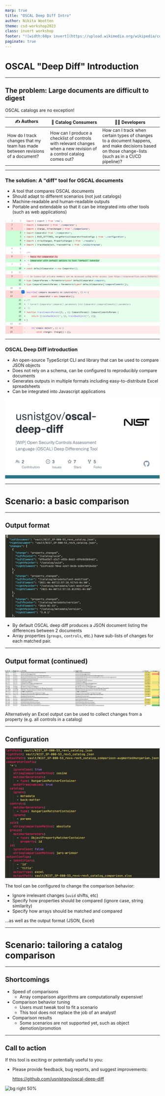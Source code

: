 ```yaml
---
marp: true
title: "OSCAL Deep Diff Intro"
author: Nikita Wootten
theme: csd-workshop2023
class: invert workshop
footer: "![width:60px invert](https://upload.wikimedia.org/wikipedia/commons/e/ee/NIST_logo.svg) OSCAL Deep Diff Introduction - FEDRAMP Data Bites 6/8/23"
paginate: true
---
```


<!-- _paginate: false -->

# OSCAL "Deep Diff" Introduction

---

## The problem: Large documents are difficult to digest

OSCAL catalogs are no exception!

| ✍️ Authors | 🧾 Catalog Consumers | 🧑‍💻 Developers |
| - | - | - |
| How do I track changes that my team has made between revisions of a document? | How can I produce a checklist of controls with relevant changes when a new revision of a control catalog comes out? | How can I track when certain types of changes to a document happens, and make decisions based on those change-lists (such as in a CI/CD pipeline)? |

---

<!--
_footer: "![width:60px](https://upload.wikimedia.org/wikipedia/commons/e/ee/NIST_logo.svg) How do I OSCAL? - 4th Annual OSCAL Conference Workshop"
_class: workshop
-->

### The solution: A "diff" tool for OSCAL documents

* A tool that compares OSCAL documents
* Should adapt to different scenarios (not just catalogs)
* Machine-readable and human-readable outputs
* Portable and extendable so that it can be integrated into other tools (such as web applications)

![bg right 100%](./support/screenshot_gh_diff.png)

---

<!--
_footer: "![width:60px](https://upload.wikimedia.org/wikipedia/commons/e/ee/NIST_logo.svg) How do I OSCAL? - 4th Annual OSCAL Conference Workshop"
_class: workshop
-->

### OSCAL Deep Diff introduction

* An open-source TypeScript CLI and library that can be used to compare JSON objects
* Does not rely on a schema, can be configured to reproducibly compare documents
* Generates outputs in multiple formats including easy-to-distribute Excel spreadsheets
* Can be integrated into Javascript applications

![bg right 100%](./support/screenshot_gh_odd_repocard.png)

---

# Scenario: a basic comparison

---

## Output format

![bg right 100%](./support/screenshot_comparison.png)

- By default OSCAL deep diff produces a JSON document listing the differences between 2 documents
- Array properties (`groups`, `controls`, etc.) have sub-lists of changes for each matched pair.

---

## Output format (continued)

![](./support/screenshot_comparison_excel.png)

Alternatively an Excel output can be used to collect changes from a property (e.g. all controls in a catalog)

---

## Configuration

![bg right 100%](./support/screenshot_config.png)

The tool can be configured to change the comparison behavior:
- Ignore irrelevant changes (`uuid` shifts, etc)
- Specify how properties should be compared (ignore case, string similarity)
- Specify how arrays should be matched and compared

...as well as the output format (JSON, Excel)

---

# Scenario: tailoring a catalog comparison

---

## Shortcomings

* Speed of comparisons
    - Array comparison algorithms are computationally expensive!
* Comparison behavior tuning
    - Users must tweak tool to fit a scenario
    - This tool does not replace the job of an analyst!
* Comparison results
    - Some scenarios are not supported yet, such as object demotion/promotion

<!--
An example of object promotion/demotion would be an enhancement becoming a control (or vice versa)
-->

---

## Call to action

If this tool is exciting or potentially useful to you:
- Please provide feedback, bug reports, and suggest improvements:

    https://github.com/usnistgov/oscal-deep-diff

![bg right 50%](https://imgs.xkcd.com/comics/data_trap.png)
